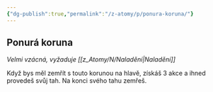 ```yaml
---
{"dg-publish":true,"permalink":"/z-atomy/p/ponura-koruna/"}
---
```


## Ponurá koruna  
*Velmi vzácná, vyžaduje [[z_Atomy/N/Naladění\|Naladění]]*

Když bys měl zemřít s touto korunou na hlavě, získáš 3 akce a ihned provedeš svůj tah. Na konci svého tahu zemřeš.